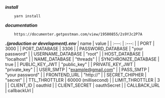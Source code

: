 **_install_**

```
    yarn install
```

**_documentation_**

```
    https://documenter.getpostman.com/view/19500855/2s9YJc2P7A
```

**_.(production or development).env_**
| name | value |
| :---: | :---: |
| PORT | 3000 |
| PORT_DATABASE | 3306 |
| PASSWORD_DATABASE | "your password" |
| USERNAME_DATABASE | "root" |
| HOST_DATABASE | "localhost" |
| NAME_DATABASE | "threads" |
| SYNCHRONIZE_DATABASE | true |
| PUBLIC_KEY_JWT | "public_key" |
| PRIVATE_KEY_JWT | "private_key" |
| USER_SMTP | "example@gmail.com" |
| PASS_SMTP | "your password" |
| FRONTEND_URL | "http://" |
| SECRET_CHIPHER | "secret" |
| TTL_THROTTLER | 60000 (millisecond) |
| LIMIT_THROTTLER | 3 |
| CLIENT_ID | oauthId |
| CLIENT_SECRET | oauthSecret |
| CALLBACK_URL | callbackUrl |
